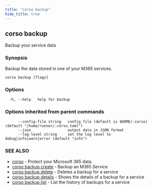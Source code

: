 ```yaml
---
title: "corso backup"
hide_title: true
---
```

## corso backup

Backup your service data

### Synopsis

Backup the data stored in one of your M365 services.

```
corso backup [flags]
```

### Options

```
  -h, --help   help for backup
```

### Options inherited from parent commands

```
      --config-file string   config file (default is $HOME/.corso) (default "/home/runner/.corso.toml")
      --json                 output data in JSON format
      --log-level string     set the log level to debug|info|warn|error (default "info")
```

### SEE ALSO

* [corso](corso.md)	 - Protect your Microsoft 365 data.
* [corso backup create](corso_backup_create.md)	 - Backup an M365 Service
* [corso backup delete](corso_backup_delete.md)	 - Deletes a backup for a service
* [corso backup details](corso_backup_details.md)	 - Shows the details of a backup for a service
* [corso backup list](corso_backup_list.md)	 - List the history of backups for a service

